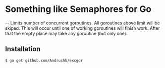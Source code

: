 # Something like Semaphores for Go
--
Limits number of concurrent goroutines.
All goroutines above limit will be skiped. This will occur until one of working goroutines will finish work. After that the empty place may take any goroutine (but only one).

## Installation

    $ go get github.com/Andrushk/excgor
